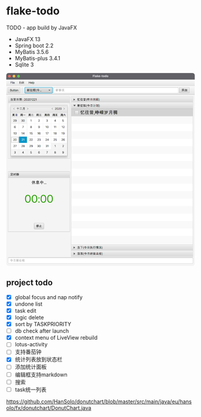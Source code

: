 # flake-todo

TODO - app build by JavaFX

- JavaFX 13
- Spring boot 2.2
- MyBatis 3.5.6
- MyBatis-plus 3.4.1
- Sqlite 3

![中文界面展示](docs/images/perview.png)

## project todo

- [x] global focus and nap notify
- [x] undone list
- [x] task edit
- [x] logic delete
- [x] sort by TASKPRIORITY
- [ ] db check after launch
- [x] context menu of LiveView rebuild
- [ ] lotus-activity
- [ ] 支持番茄钟
- [x] 统计列表放到状态栏
- [ ] 添加统计面板
- [ ] 编辑框支持markdown
- [ ] 搜索
- [ ] task统一列表

https://github.com/HanSolo/donutchart/blob/master/src/main/java/eu/hansolo/fx/donutchart/DonutChart.java